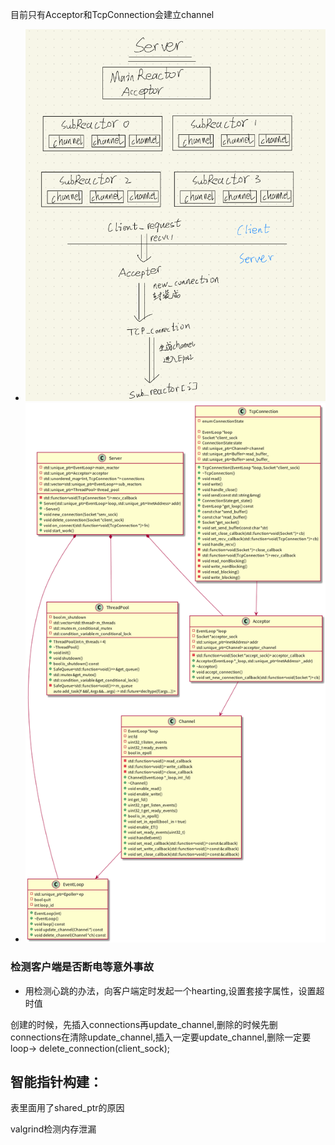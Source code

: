 目前只有Acceptor和TcpConnection会建立channel
- ![alt text](image-1.png)
- ![alt text](classes.png)

### 检测客户端是否断电等意外事故
- 用检测心跳的办法，向客户端定时发起一个hearting,设置套接字属性，设置超时值

创建的时候，先插入connections再update_channel,删除的时候先删connections在清除update_channel,插入一定要update_channel,删除一定要loop-> delete_connection(client_sock);


## 智能指针构建：
表里面用了shared_ptr的原因

valgrind检测内存泄漏